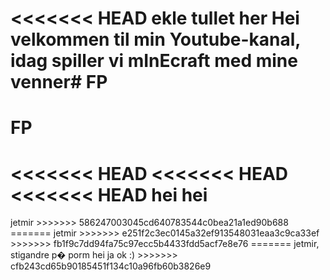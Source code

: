 <<<<<<< HEAD ekle tullet her
Hei velkommen til min Youtube-kanal, idag spiller vi mInEcraft med mine venner# FP
=======
# FP
<<<<<<< HEAD
<<<<<<< HEAD
<<<<<<< HEAD
hei
hei
=====
<head> jetmir </head>
>>>>>>> 586247003045cd640783544c0bea21a1ed90b688
=======
<head> jetmir </head>
>>>>>>> e251f2c3ec0145a32ef913548031eaa3c9ca33ef
>>>>>>> fb1f9c7dd94fa75c97ecc5b4433fdd5acf7e8e76
=======
<head> jetmir, stigandre p� porm hei ja ok :) </head>
>>>>>>> cfb243cd65b90185451f134c10a96fb60b3826e9
